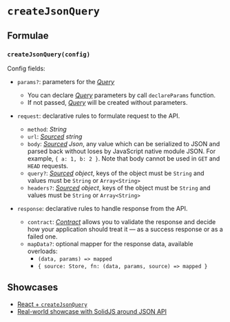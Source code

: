 # `createJsonQuery`

## Formulae

### `createJsonQuery(config)`

Config fields:

- `params?`: parameters for the [_Query_](../primitives/query.md)

  - You can declare [_Query_](../primitives/query.md) parameters by call `declareParams` function.
  - If not passed, [_Query_](../primitives/query.md) will be created without parameters.

- `request`: declarative rules to formulate request to the API.

  - `method`: _String_
  - `url`: _[Sourced](../primitives/sourced.md) string_
  - `body`: _[Sourced](../primitives/sourced.md) Json_, any value which can be serialized to JSON and parsed back without loses by JavaScript native module JSON. For example, `{ a: 1, b: 2 }`. Note that body cannot be used in `GET` and `HEAD` requests.
  - `query?`: _[Sourced](../primitives/sourced.md) object_, keys of the object must be `String` and values must be `String` or `Array<String>`
  - `headers?`: _[Sourced](../primitives/sourced.md) object_, keys of the object must be `String` and values must be `String` or `Array<String>`

- `response`: declarative rules to handle response from the API.
  - `contract`: [_Contract_](../primitives/contract.md) allows you to validate the response and decide how your application should treat it — as a success response or as a failed one.
  - `mapData?`: optional mapper for the response data, available overloads:
    - `(data, params) => mapped`
    - `{ source: Store, fn: (data, params, source) => mapped }`

## Showcases

- [React + `createJsonQuery`](../../../apps/showcase/react-create-json-query/)
- [Real-world showcase with SolidJS around JSON API](../../../apps/showcase/solid-real-world-rick-morty/)
